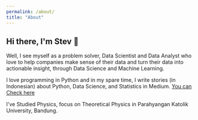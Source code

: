 ```yaml
---
permalink: /about/
title: "About"
---
```


<h2>Hi there, I'm Stev 👋</h2>

Well, I see myself as a problem solver, Data Scientist and Data Analyst who  love  to  help  companies  make  sense  of  their  data  and  turn their  data  into  actionable  insight, through  Data  Science  and Machine Learning. 

I love programming in Python and in my spare time, I write stories (in Indonesian) about Python, Data Science, and Statistics in Medium. [You can Check here](https://medium.com/@stevkarta)

I've Studied Physics, focus on Theoretical Physics in Parahyangan Katolik University, Bandung. 



